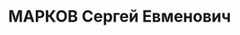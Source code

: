 ---
title: МАРКОВ Сергей Евменович
description: "капитан, нач. отдела хранения артсклада №29 ХВО. \n  ВКВС - 08.12.1937,\
  \ ВМН. Расстрелян 09.12.1937, Харьков"
---